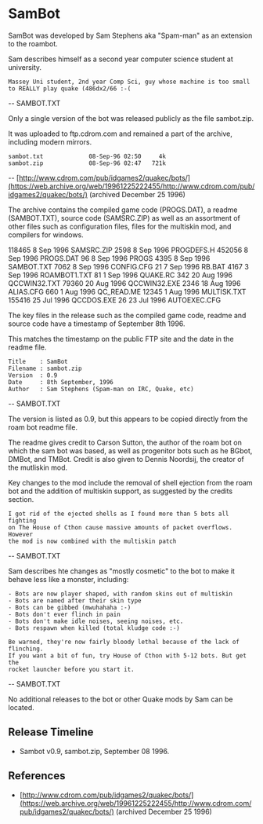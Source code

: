 # SamBot

SamBot was developed by Sam Stephens aka "Spam-man" as an extension to the roambot.

Sam describes himself as a second year computer science student at university.

	Massey Uni student, 2nd year Comp Sci, guy whose machine is too small to REALLY play quake (486dx2/66 :-(

-- SAMBOT.TXT

Only a single version of the bot was released publicly as the file sambot.zip.

It was uploaded to ftp.cdrom.com and remained a part of the archive, including modern mirrors.

	sambot.txt             08-Sep-96 02:50     4k
	sambot.zip             08-Sep-96 02:47   721k

-- [http://www.cdrom.com/pub/idgames2/quakec/bots/](https://web.archive.org/web/19961225222455/http://www.cdrom.com/pub/idgames2/quakec/bots/) (archived December 25 1996)

The archive contains the compiled game code (PROGS.DAT), a readme (SAMBOT.TXT), source code (SAMSRC.ZIP) as well as an assortment of other files such as configuration files, files for the multiskin mod, and compilers for windows.

 118465  8 Sep  1996 SAMSRC.ZIP
   2598  8 Sep  1996 PROGDEFS.H
 452056  8 Sep  1996 PROGS.DAT
     96  8 Sep  1996 PROGS
   4395  8 Sep  1996 SAMBOT.TXT
   7062  8 Sep  1996 CONFIG.CFG
     21  7 Sep  1996 RB.BAT
   4167  3 Sep  1996 ROAMBOT1.TXT
     81  1 Sep  1996 QUAKE.RC
    342 20 Aug  1996 QCCWIN32.TXT
  79360 20 Aug  1996 QCCWIN32.EXE
   2346 18 Aug  1996 ALIAS.CFG
    660  1 Aug  1996 QC_READ.ME
  12345  1 Aug  1996 MULTISK.TXT
 155416 25 Jul  1996 QCCDOS.EXE
     26 23 Jul  1996 AUTOEXEC.CFG

The key files in the release such as the compiled game code, readme and source code have a timestamp of September 8th 1996.

This matches the timestamp on the public FTP site and the date in the readme file.

	Title    : SamBot
	Filename : sambot.zip
	Version  : 0.9
	Date     : 8th September, 1996
	Author   : Sam Stephens (Spam-man on IRC, Quake, etc)

-- SAMBOT.TXT

The version is listed as 0.9, but this appears to be copied directly from the roam bot readme file.

The readme gives credit to Carson Sutton, the author of the roam bot on which the sam bot was based, as well as progenitor bots such as he BGbot, DMBot, and TMBot. Credit is also given to Dennis Noordsij, the creator of the mutliskin mod.

Key changes to the mod include the removal of shell ejection from the roam bot and the addition of multiskin support, as suggested by the credits section.

	I got rid of the ejected shells as I found more than 5 bots all fighting
	on The House of Cthon cause massive amounts of packet overflows. However
	the mod is now combined with the multiskin patch

-- SAMBOT.TXT

Sam describes hte changes as "mostly cosmetic" to the bot to make it behave less like a monster, including:

	- Bots are now player shaped, with random skins out of multiskin
	- Bots are named after their skin type
	- Bots can be gibbed (mwuhahaha :-)
	- Bots don't ever flinch in pain
	- Bots don't make idle noises, seeing noises, etc.
	- Bots respawn when killed (total kludge code :-)

	Be warned, they're now fairly bloody lethal because of the lack of flinching.
	If you want a bit of fun, try House of Cthon with 5-12 bots. But get the
	rocket launcher before you start it.

-- SAMBOT.TXT

No additional releases to the bot or other Quake mods by Sam can be located.


## Release Timeline

* Sambot v0.9, sambot.zip, September 08 1996.

## References

* [http://www.cdrom.com/pub/idgames2/quakec/bots/](https://web.archive.org/web/19961225222455/http://www.cdrom.com/pub/idgames2/quakec/bots/) (archived December 25 1996)

